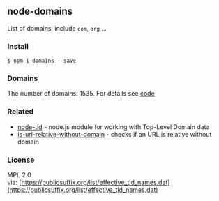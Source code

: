 ## node-domains

List of domains, include `com`, `org` ...

### Install

```
$ npm i domains --save
```

### Domains

The number of domains: 1535. For details see [code](index.js)

### Related

- [node-tld](https://github.com/donpark/node-tld) - node.js module for working with Top-Level Domain data
- [is-url-relative-without-domain](https://github.com/Arttse/node.is-url-relative-without-domain) - checks if an URL is relative without domain

### License

MPL 2.0  
via: [https://publicsuffix.org/list/effective_tld_names.dat](https://publicsuffix.org/list/effective_tld_names.dat)
